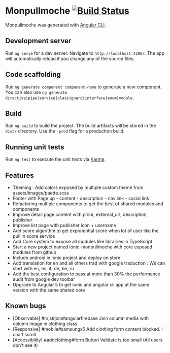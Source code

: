 # Monpullmoche [![Build Status](https://travis-ci.com/RomainStudent/monpullmoche.svg?token=ft2MNN7yrCxWmByy17ND&branch=master)](https://travis-ci.com/RomainStudent/monpullmoche)

Monpullmoche was generated with [Angular CLI](https://github.com/angular/angular-cli).

## Development server

Run `ng serve` for a dev server. Navigate to `http://localhost:4200/`. The app will automatically reload if you change any of the source files.

## Code scaffolding

Run `ng generate component component-name` to generate a new component. You can also use `ng generate directive|pipe|service|class|guard|interface|enum|module`.

## Build

Run `ng build` to build the project. The build artifacts will be stored in the `dist/` directory. Use the `-prod` flag for a production build.

## Running unit tests

Run `ng test` to execute the unit tests via [Karma](https://karma-runner.github.io).


## Features

* Theming : Add colors exposed by multiple custom theme from assets/images/paette.scss
* Footer with Page up - content - description - nav link - social link
* Refactoring multiple components to get the best of shared modules and components
* Improve detail page content with price, external_url, description, publisher
* Improve list page with publisher icon + username
* Add score algorithm to get exponential score when lot of user like the pull in score service
* Add Core system to expose all modules like librairies in TypeScript
* Start a new project named ionic-monpullmoche with core exposed modules from github
* Include android in ionic project and deploy on store
* Add translation for en and all others trad with google traduction :
We can start with en, es, it, de, be, ru
* Add the best configuration to pass at more than 30% the performance audit from google dev toolbar
* Upgrade to Angular 5 to get ionic and angular cli app at the same version with the same shared core

## Known bugs
* [Observable] #rxjs#join#angularfirebase Join column media with column image in clothing class
* [Responsive] #mobile#samsungs5 Add clothing form content blocked. I cna't scroll
* [Accessibility] #addclothing#form Button Validate is too small (All users don't see it)